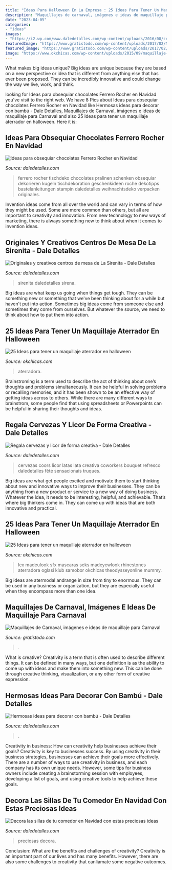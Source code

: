 ```yaml
---
title: "Ideas Para Halloween En La Empresa : 25 Ideas Para Tener Un Maquillaje Aterrador En Halloween"
description: "Maquillajes de carnaval, imágenes e ideas de maquillaje para carnaval"
date: "2023-04-05"
categories:
- "ideas"
images:
- "https://i2.wp.com/www.daledetalles.com/wp-content/uploads/2016/08/centro-de-mesa-sirenita18.jpg"
featuredImage: "https://www.gratistodo.com/wp-content/uploads/2017/02/Maquillajes-Carnaval-6.jpg"
featured_image: "https://www.gratistodo.com/wp-content/uploads/2017/02/Maquillajes-Carnaval-6.jpg"
image: "https://www.okchicas.com/wp-content/uploads/2015/09/maquillaje-para-halloween-15.jpg"
---
```



What makes big ideas unique?
Big ideas are unique because they are based on a new perspective or idea that is different from anything else that has ever been proposed. They can be incredibly innovative and could change the way we live, work, and think.

	

		
looking for Ideas para obsequiar chocolates Ferrero Rocher en Navidad you've visit to the right web. We have 8 Pics about Ideas para obsequiar chocolates Ferrero Rocher en Navidad like Hermosas ideas para decorar con bambú - Dale Detalles, Maquillajes de Carnaval, imágenes e ideas de maquillaje para Carnaval and also 25 Ideas para tener un maquillaje aterrador en halloween. Here it is:
		
    
## Ideas Para Obsequiar Chocolates Ferrero Rocher En Navidad

<img loading=lazy src="http://i1.wp.com/www.daledetalles.com/wp-content/uploads/2016/08/arreglos-con-chocolates-ferrero29.jpg?resize=480%2C669" onerror="this.onerror=null;this.src='https://tse3.mm.bing.net/th?id=OIP.Ioo71Rok0JAoRCkzUoUm2gHaKU&amp;pid=15.1';" alt="Ideas para obsequiar chocolates Ferrero Rocher en Navidad">

_Source: daledetalles.com_

>ferrero rocher tischdeko chocolates pralinen schenken obsequiar dekorieren kugeln tischdekoration geschenkideen roche dekotipps bastelanleitungen stampin daledetalles weihnachtsdeko verpacken originales. 

	

Invention ideas come from all over the world and can vary in terms of how they might be used. Some are more common than others, but all are important to creativity and innovation. From new technology to new ways of marketing, there is always something new to think about when it comes to invention ideas.

    
## Originales Y Creativos Centros De Mesa De La Sirenita - Dale Detalles

<img loading=lazy src="https://i2.wp.com/www.daledetalles.com/wp-content/uploads/2016/08/centro-de-mesa-sirenita18.jpg" onerror="this.onerror=null;this.src='https://tse1.mm.bing.net/th?id=OIP.PCsmCpD-x5_J3d2trUeG_QHaJ4&amp;pid=15.1';" alt="Originales y creativos centros de mesa de La Sirenita - Dale Detalles">

_Source: daledetalles.com_

>sirenita daledetalles sirena. 

	

Big ideas are what keep us going when things get tough. They can be something new or something that we've been thinking about for a while but haven't put into action. Sometimes big ideas come from someone else and sometimes they come from ourselves. But whatever the source, we need to think about how to put them into action.

    
## 25 Ideas Para Tener Un Maquillaje Aterrador En Halloween

<img loading=lazy src="https://www.okchicas.com/wp-content/uploads/2015/09/maquillaje-para-halloween-1-525x700.png" onerror="this.onerror=null;this.src='https://tse4.mm.bing.net/th?id=OIP.evvtkwFh3hjz4reRI7dIUQHaJ4&amp;pid=15.1';" alt="25 Ideas para tener un maquillaje aterrador en halloween">

_Source: okchicas.com_

>aterradora. 

	

Brainstroming is a term used to describe the act of thinking about one’s thoughts and problems simultaneously. It can be helpful in solving problems or recalling memories, and it has been shown to be an effective way of getting ideas across to others. While there are many different ways to brainstrom, some people find that using spreadsheets or Powerpoints can be helpful in sharing their thoughts and ideas.

    
## Regala Cervezas Y Licor De Forma Creativa - Dale Detalles

<img loading=lazy src="https://i0.wp.com/www.daledetalles.com/wp-content/uploads/2017/05/regala-cervezas-y-licor-de-forma-creativa2.jpg?resize=564%2C751" onerror="this.onerror=null;this.src='https://tse2.mm.bing.net/th?id=OIP.20i4NJz9Q5sIojUM4Ufj5AHaJ3&amp;pid=15.1';" alt="Regala cervezas y licor de forma creativa - Dale Detalles">

_Source: daledetalles.com_

>cervezas coors licor latas lata creativa coworkers bouquet refresco daledetalles fète sensacionais truques. 

	

Big ideas are what get people excited and motivate them to start thinking about new and innovative ways to improve their businesses. They can be anything from a new product or service to a new way of doing business. Whatever the idea, it needs to be interesting, helpful, and achievable. That’s where big thinkers come in. They can come up with ideas that are both innovative and practical.

    
## 25 Ideas Para Tener Un Maquillaje Aterrador En Halloween

<img loading=lazy src="https://www.okchicas.com/wp-content/uploads/2015/09/maquillaje-para-halloween-15.jpg" onerror="this.onerror=null;this.src='https://tse4.mm.bing.net/th?id=OIP.Wkr4UrARqr8tQhaFR0l3gAHaEW&amp;pid=15.1';" alt="25 Ideas para tener un maquillaje aterrador en halloween">

_Source: okchicas.com_

>lex madeulook sfx mascaras seks madeyewlook rhinestones aterradora oglasi klub samobor okchicas theodysseyonline mummy. 

	

Big ideas are atermodal andrange in size from tiny to enormous. They can be used in any business or organization, but they are especially useful when they encompass more than one idea. 

    
## Maquillajes De Carnaval, Imágenes E Ideas De Maquillaje Para Carnaval

<img loading=lazy src="https://www.gratistodo.com/wp-content/uploads/2017/02/Maquillajes-Carnaval-6.jpg" onerror="this.onerror=null;this.src='https://tse1.mm.bing.net/th?id=OIP.dwe47Wy5yzc-b4JWWz_87gHaE7&amp;pid=15.1';" alt="Maquillajes de Carnaval, imágenes e ideas de maquillaje para Carnaval">

_Source: gratistodo.com_

>. 

	

What is creative?
Creativity is a term that is often used to describe different things. It can be defined in many ways, but one definition is as the ability to come up with ideas and make them into something new. This can be done through creative thinking, visualization, or any other form of creative expression.

    
## Hermosas Ideas Para Decorar Con Bambú - Dale Detalles

<img loading=lazy src="https://www.daledetalles.com/wp-content/uploads/2017/01/decoracion-con-bambu2.jpg" onerror="this.onerror=null;this.src='https://tse4.mm.bing.net/th?id=OIP.HaQGnU9GPSsWytQAznTAugHaLH&amp;pid=15.1';" alt="Hermosas ideas para decorar con bambú - Dale Detalles">

_Source: daledetalles.com_

>. 

	

Creativity in business: How can creativity help businesses achieve their goals?
Creativity is key to businesses success. By using creativity in their business strategies, businesses can achieve their goals more effectively. There are a number of ways to use creativity in business, and each company has its own unique needs. However, some tips for business owners include creating a brainstorming session with employees, developing a list of goals, and using creative tools to help achieve these goals.

    
## Decora Las Sillas De Tu Comedor En Navidad Con Estas Preciosas Ideas

<img loading=lazy src="https://i0.wp.com/www.daledetalles.com/wp-content/uploads/2016/09/sillas-decoradas-para-navidad8.jpg" onerror="this.onerror=null;this.src='https://tse1.mm.bing.net/th?id=OIP.HvLK6qjmhyWRo4kNircRlAHaJ3&amp;pid=15.1';" alt="Decora las sillas de tu comedor en Navidad con estas preciosas ideas">

_Source: daledetalles.com_

>preciosas decora. 

	

Conclusion: What are the benefits and challenges of creativity?
Creativity is an important part of our lives and has many benefits. However, there are also some challenges to creativity that canliamate some negative outcomes.

